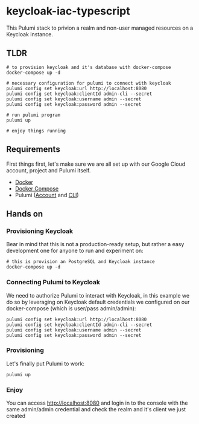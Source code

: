 # keycloak-iac-typescript

This Pulumi stack to privion a realm and non-user managed resources on a Keycloak instance.

## TLDR

```shell
# to provision keycloak and it's database with docker-compose
docker-compose up -d

# necessary configuration for pulumi to connect with keycloak
pulumi config set keycloak:url http://localhost:8080
pulumi config set keycloak:clientId admin-cli --secret
pulumi config set keycloak:username admin --secret
pulumi config set keycloak:password admin --secret

# run pulumi program
pulumi up

# enjoy things running
```

## Requirements

First things first, let's make sure we are all set up with our Google Cloud account, project and Pulumi itself.

- [Docker](https://docs.docker.com/engine/install/)
- [Docker Compose](https://docs.docker.com/compose/install/)
- Pulumi ([Account](http://app.pulumi.com/) and [CLI](https://www.pulumi.com/docs/get-started/install/))

## Hands on

### Provisioning Keycloak

Bear in mind that this is not a production-ready setup, but rather a easy development one for anyone to run and experiment on:

```shell
# this is provision an PostgreSQL and Keycloak instance
docker-compose up -d
```

### Connecting Pulumi to Keycloak

We need to authorize Pulumi to interact with Keycloak, in this example we do so by leveraging on Keycloak default credentials we configured on our docker-compose (which is user/pass admin/admin):

```shell
pulumi config set keycloak:url http://localhost:8080
pulumi config set keycloak:clientId admin-cli --secret
pulumi config set keycloak:username admin --secret
pulumi config set keycloak:password admin --secret
```

### Provisioning

Let's finally put Pulumi to work:

```shell
pulumi up
```

### Enjoy

You can access [http://localhost:8080](http://localhost:8080) and login in to the console with the same admin/admin credential and check the realm and it's client we just created